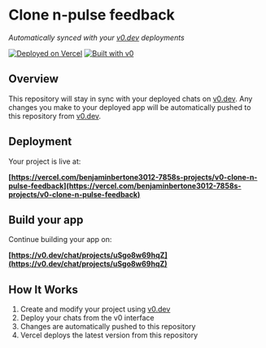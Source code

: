 # Clone n-pulse feedback

*Automatically synced with your [v0.dev](https://v0.dev) deployments*

[![Deployed on Vercel](https://img.shields.io/badge/Deployed%20on-Vercel-black?style=for-the-badge&logo=vercel)](https://vercel.com/benjaminbertone3012-7858s-projects/v0-clone-n-pulse-feedback)
[![Built with v0](https://img.shields.io/badge/Built%20with-v0.dev-black?style=for-the-badge)](https://v0.dev/chat/projects/uSgo8w69hqZ)

## Overview

This repository will stay in sync with your deployed chats on [v0.dev](https://v0.dev).
Any changes you make to your deployed app will be automatically pushed to this repository from [v0.dev](https://v0.dev).

## Deployment

Your project is live at:

**[https://vercel.com/benjaminbertone3012-7858s-projects/v0-clone-n-pulse-feedback](https://vercel.com/benjaminbertone3012-7858s-projects/v0-clone-n-pulse-feedback)**

## Build your app

Continue building your app on:

**[https://v0.dev/chat/projects/uSgo8w69hqZ](https://v0.dev/chat/projects/uSgo8w69hqZ)**

## How It Works

1. Create and modify your project using [v0.dev](https://v0.dev)
2. Deploy your chats from the v0 interface
3. Changes are automatically pushed to this repository
4. Vercel deploys the latest version from this repository
